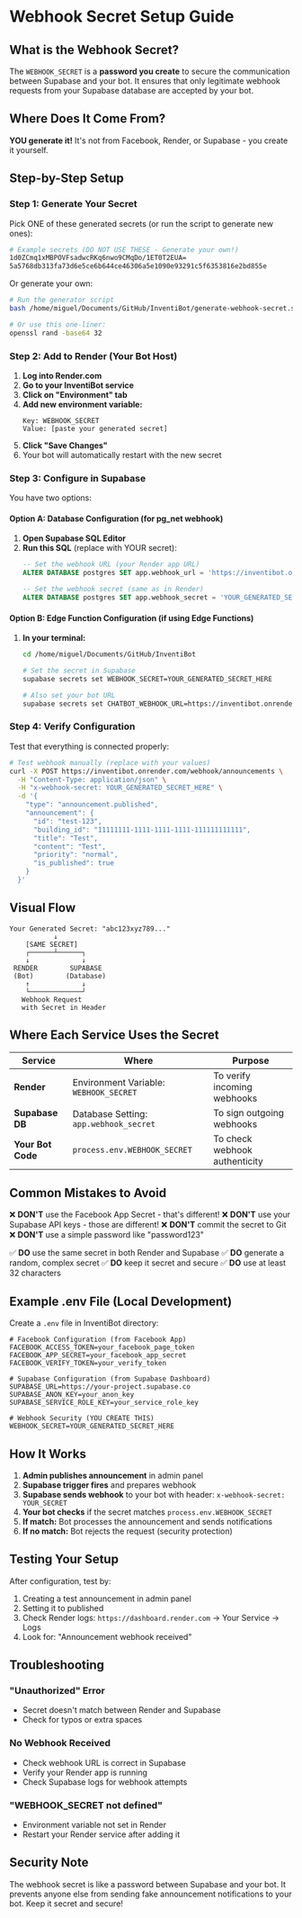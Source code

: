 # Webhook Secret Setup Guide

## What is the Webhook Secret?

The `WEBHOOK_SECRET` is a **password you create** to secure the communication between Supabase and your bot. It ensures that only legitimate webhook requests from your Supabase database are accepted by your bot.

## Where Does It Come From?

**YOU generate it!** It's not from Facebook, Render, or Supabase - you create it yourself.

## Step-by-Step Setup

### Step 1: Generate Your Secret

Pick ONE of these generated secrets (or run the script to generate new ones):
```bash
# Example secrets (DO NOT USE THESE - Generate your own!)
1d0ZCmq1xMBPOVFsadwcRKq6nwo9CMqDo/1ET0T2EUA=
5a5768db313fa73d6e5ce6b644ce46306a5e1090e93291c5f6353816e2bd855e
```

Or generate your own:
```bash
# Run the generator script
bash /home/miguel/Documents/GitHub/InventiBot/generate-webhook-secret.sh

# Or use this one-liner:
openssl rand -base64 32
```

### Step 2: Add to Render (Your Bot Host)

1. **Log into Render.com**
2. **Go to your InventiBot service**
3. **Click on "Environment" tab**
4. **Add new environment variable:**
   ```
   Key: WEBHOOK_SECRET
   Value: [paste your generated secret]
   ```
5. **Click "Save Changes"**
6. Your bot will automatically restart with the new secret

### Step 3: Configure in Supabase

You have two options:

#### Option A: Database Configuration (for pg_net webhook)
1. **Open Supabase SQL Editor**
2. **Run this SQL** (replace with YOUR secret):
   ```sql
   -- Set the webhook URL (your Render app URL)
   ALTER DATABASE postgres SET app.webhook_url = 'https://inventibot.onrender.com/webhook/announcements';
   
   -- Set the webhook secret (same as in Render)
   ALTER DATABASE postgres SET app.webhook_secret = 'YOUR_GENERATED_SECRET_HERE';
   ```

#### Option B: Edge Function Configuration (if using Edge Functions)
1. **In your terminal:**
   ```bash
   cd /home/miguel/Documents/GitHub/InventiBot
   
   # Set the secret in Supabase
   supabase secrets set WEBHOOK_SECRET=YOUR_GENERATED_SECRET_HERE
   
   # Also set your bot URL
   supabase secrets set CHATBOT_WEBHOOK_URL=https://inventibot.onrender.com/webhook/announcements
   ```

### Step 4: Verify Configuration

Test that everything is connected properly:

```bash
# Test webhook manually (replace with your values)
curl -X POST https://inventibot.onrender.com/webhook/announcements \
  -H "Content-Type: application/json" \
  -H "x-webhook-secret: YOUR_GENERATED_SECRET_HERE" \
  -d '{
    "type": "announcement.published",
    "announcement": {
      "id": "test-123",
      "building_id": "11111111-1111-1111-1111-111111111111",
      "title": "Test",
      "content": "Test",
      "priority": "normal",
      "is_published": true
    }
  }'
```

## Visual Flow

```
Your Generated Secret: "abc123xyz789..."
           ↓
    [SAME SECRET]
    ┌──────┴──────┐
    ↓             ↓
 RENDER        SUPABASE
 (Bot)        (Database)
    ↑             ↓
    └─────────────┘
   Webhook Request
   with Secret in Header
```

## Where Each Service Uses the Secret

| Service | Where | Purpose |
|---------|-------|---------|
| **Render** | Environment Variable: `WEBHOOK_SECRET` | To verify incoming webhooks |
| **Supabase DB** | Database Setting: `app.webhook_secret` | To sign outgoing webhooks |
| **Your Bot Code** | `process.env.WEBHOOK_SECRET` | To check webhook authenticity |

## Common Mistakes to Avoid

❌ **DON'T** use the Facebook App Secret - that's different!
❌ **DON'T** use your Supabase API keys - those are different!
❌ **DON'T** commit the secret to Git
❌ **DON'T** use a simple password like "password123"

✅ **DO** use the same secret in both Render and Supabase
✅ **DO** generate a random, complex secret
✅ **DO** keep it secret and secure
✅ **DO** use at least 32 characters

## Example .env File (Local Development)

Create a `.env` file in InventiBot directory:
```env
# Facebook Configuration (from Facebook App)
FACEBOOK_ACCESS_TOKEN=your_facebook_page_token
FACEBOOK_APP_SECRET=your_facebook_app_secret
FACEBOOK_VERIFY_TOKEN=your_verify_token

# Supabase Configuration (from Supabase Dashboard)
SUPABASE_URL=https://your-project.supabase.co
SUPABASE_ANON_KEY=your_anon_key
SUPABASE_SERVICE_ROLE_KEY=your_service_role_key

# Webhook Security (YOU CREATE THIS)
WEBHOOK_SECRET=YOUR_GENERATED_SECRET_HERE
```

## How It Works

1. **Admin publishes announcement** in admin panel
2. **Supabase trigger fires** and prepares webhook
3. **Supabase sends webhook** to your bot with header: `x-webhook-secret: YOUR_SECRET`
4. **Your bot checks** if the secret matches `process.env.WEBHOOK_SECRET`
5. **If match:** Bot processes the announcement and sends notifications
6. **If no match:** Bot rejects the request (security protection)

## Testing Your Setup

After configuration, test by:
1. Creating a test announcement in admin panel
2. Setting it to published
3. Check Render logs: `https://dashboard.render.com` → Your Service → Logs
4. Look for: "Announcement webhook received"

## Troubleshooting

### "Unauthorized" Error
- Secret doesn't match between Render and Supabase
- Check for typos or extra spaces

### No Webhook Received
- Check webhook URL is correct in Supabase
- Verify your Render app is running
- Check Supabase logs for webhook attempts

### "WEBHOOK_SECRET not defined"
- Environment variable not set in Render
- Restart your Render service after adding it

## Security Note

The webhook secret is like a password between Supabase and your bot. It prevents anyone else from sending fake announcement notifications to your bot. Keep it secret and secure!